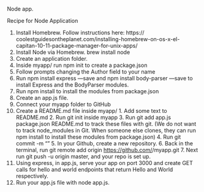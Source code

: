 Node app.

 Recipe for Node Application
1. Install Homebrew. Follow instructions here: https:// coolestguidesontheplanet.com/installing-homebrew-on-os-x-el- capitan-10-11-package-manager-for-unix-apps/
2. Install Node via Homebrew. brew install node
3. Create an application folder.
4. Inside myapp/ run npm init to create a package.json
  1. Follow prompts changing the Author field to your name
5. Run npm install express —save and npm install body-parser —save to
install Express and the BodyParser modules.
6. Run npm install to install the modules from package.json
7. Create an app.js file.
8. Connect your myapp folder to GitHub
  1. Create a README.md file inside myapp/ 
    1. Add some text to README.md
    2. Run git init inside myapp
    3. Run git add app.js package.json README.md to track these files
    with git. (We do not want to track node_modules in Git. When someone else clones, they can run npm install to install         these modules from package.json)
    4. Run git commit -m “<Your commit message here>”
    5. In your Github, create a new repository.
    6. Back in the terminal, run git remote add origin https://github.com/<YourGitHubName>/myapp.git
    7. Next run git push -u origin master, and your repo is set up.
9. Using express, in app.js, serve your app on port 3000 and create GET calls for hello and world endpoints that
  return Hello and World respectively.
10. Run your app.js file with node app.js. 

 
